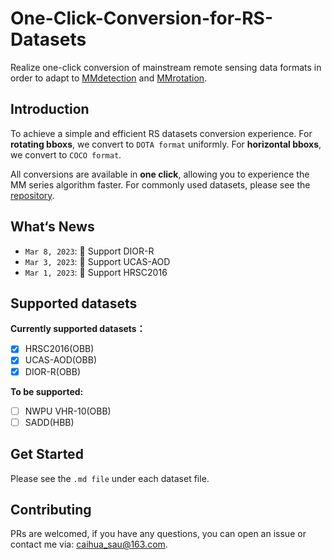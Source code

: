 # One-Click-Conversion-for-RS-Datasets

Realize one-click conversion of mainstream remote sensing data formats in order to adapt to [MMdetection](https://github.com/open-mmlab/mmdetection) and [MMrotation](https://github.com/open-mmlab/mmrotate).

## **Introduction**

To achieve a simple and efficient RS datasets conversion experience. For **rotating bboxs**, we convert to `DOTA format` uniformly. For **horizontal bboxs**, we convert to `COCO format`. 

All conversions are available in **one click**, allowing you to experience the MM series algorithm faster. For commonly used datasets, please see the [repository](https://github.com/kongyan66/Remote-sensing-detection).

## **What‘s News**

- `Mar 8, 2023`: 🚀 Support DIOR-R
- `Mar 3, 2023`: 🚀 Support UCAS-AOD
- `Mar 1, 2023`: 🚀 Support HRSC2016

## **Supported datasets**

**Currently supported datasets：**

- [x] HRSC2016(OBB)
- [x] UCAS-AOD(OBB)
- [x] DIOR-R(OBB)

**To be supported:**

- [ ]  NWPU VHR-10(OBB)
- [ ]  SADD(HBB)

## Get Started

Please see the `.md file` under each dataset file.

## **Contributing**

PRs are welcomed, if you have any questions, you can open an issue or contact me via: caihua_sau@163.com.



